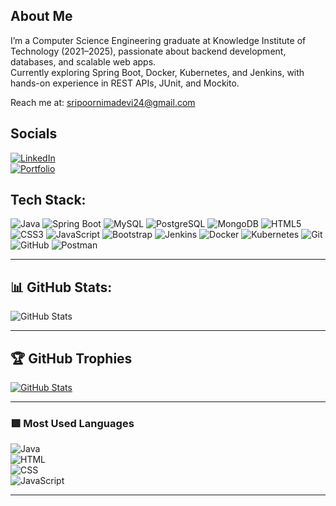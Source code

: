 ## About Me  
I’m a Computer Science Engineering graduate at Knowledge Institute of Technology (2021–2025), passionate about backend development, databases, and scalable web apps.  
Currently exploring Spring Boot, Docker, Kubernetes, and Jenkins, with hands-on experience in REST APIs, JUnit, and Mockito.

 Reach me at: sripoornimadevi24@gmail.com  

## Socials
[![LinkedIn](https://img.shields.io/badge/LinkedIn-0A66C2?style=flat-square&logo=linkedin&logoColor=white)](https://www.linkedin.com/in/sripoornimadevi)  
[![Portfolio](https://img.shields.io/badge/Portfolio-000000?style=flat-square&logo=githubpages&logoColor=white)](https://sripoornimadevi24.wixsite.com/my-site)  

## Tech Stack:

![Java](https://img.shields.io/badge/Java-007396?style=flat&logo=java&logoColor=white)
![Spring Boot](https://img.shields.io/badge/Spring%20Boot-6DB33F?style=flat&logo=springboot&logoColor=white)
![MySQL](https://img.shields.io/badge/MySQL-4479A1?style=flat&logo=mysql&logoColor=white)
![PostgreSQL](https://img.shields.io/badge/PostgreSQL-336791?style=flat&logo=postgresql&logoColor=white)
![MongoDB](https://img.shields.io/badge/MongoDB-47A248?style=flat&logo=mongodb&logoColor=white)
![HTML5](https://img.shields.io/badge/HTML5-E34F26?style=flat&logo=html5&logoColor=white)
![CSS3](https://img.shields.io/badge/CSS3-1572B6?style=flat&logo=css3&logoColor=white)
![JavaScript](https://img.shields.io/badge/JavaScript-F7DF1E?style=flat&logo=javascript&logoColor=black)
![Bootstrap](https://img.shields.io/badge/Bootstrap-7952B3?style=flat&logo=bootstrap&logoColor=white)
![Jenkins](https://img.shields.io/badge/Jenkins-D24939?style=flat&logo=jenkins&logoColor=white)
![Docker](https://img.shields.io/badge/Docker-2496ED?style=flat&logo=docker&logoColor=white)
![Kubernetes](https://img.shields.io/badge/Kubernetes-326CE5?style=flat&logo=kubernetes&logoColor=white)
![Git](https://img.shields.io/badge/Git-F05032?style=flat&logo=git&logoColor=white)
![GitHub](https://img.shields.io/badge/GitHub-181717?style=flat&logo=github&logoColor=white)
![Postman](https://img.shields.io/badge/Postman-FF6C37?style=flat&logo=postman&logoColor=white)

---
## 📊 GitHub Stats:



![GitHub Stats](https://nirzak-streak-stats.vercel.app/?user=sripoornima&theme=dark&hide_border=false)




---
## 🏆 GitHub Trophies  


[![GitHub Stats](https://nirzak-github-stats.vercel.app/api?username=sripoornimadevi1&theme=dark)](https://github.com/sripoornimadevi1)


---

### 🟩 Most Used Languages  
![Java](https://img.shields.io/badge/Java-High-blue?style=for-the-badge&logo=openjdk)  
![HTML](https://img.shields.io/badge/HTML-High-orange?style=for-the-badge&logo=html5)  
![CSS](https://img.shields.io/badge/CSS-Medium-blue?style=for-the-badge&logo=css3)  
![JavaScript](https://img.shields.io/badge/JavaScript-Low-yellow?style=for-the-badge&logo=javascript)

---


